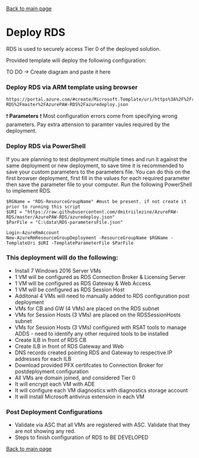 [Back to main page](DeploymentOutline.md)


# Deploy RDS
RDS is used to securely access Tier 0 of the deployed solution. 

Provided template will deploy the following configuration:

TO DO -> Create diagram and paste it here

### Deploy RDS via ARM template using browser

```<language>
https://portal.azure.com/#create/Microsoft.Template/uri/https%3A%2F%2Fraw.githubusercontent.com%2Fdmitriilezine%2FAzurePAW-RDS%2Fmaster%2FAzurePAW-RDS%2Fazuredeploy.json
```
:heavy_exclamation_mark: **Parameters** :heavy_exclamation_mark: Most configuration errors come from specifying wrong parameters. 
Pay extra attension to paramter vaules required by the deployment.

### Deploy RDS via PowerShell
If you are planning to test deployment multiple times and run it against the same deployment or new deployment, 
to save time it is recommended to save your custom parameters to the parameters file. You can do this on the first browser deployment, 
first fill in the values for each required parameter then save the parameter file to your computer. Run the following PowerShell to implement RDS.

```<language>
$RGName = "RDS-ResourceGroupName" #must be present. if not create it prior to running this script
$URI = "https://raw.githubusercontent.com/dmitriilezine/AzurePAW-RDS/master/AzurePAW-RDS/azuredeploy.json"
$ParFile = "C:\data\RDS-parametersFile.json"

Login-AzureRmAccount
New-AzureRmResourceGroupDeployment -ResourceGroupName $RGName -TemplateUri $URI -TemplateParameterFile $ParFile

```
### This deployment will do the following:
- Install 7 Windows 2016 Server VMs
- 1 VM will be configured as RDS Connection Broker & Licensing Server
- 1 VM will be configured as RDS Gateway & Web Access
- 1 VM will be configured as RDS Session Host
- Additonal 4 VMs will need to manually added to RDS configuration post deployment
- VMs for CB and GW (4 VMs) are placed on the RDS subnet
- VMs for Session Hosts (3 VMs) are placed on the RDSSessionHosts subnet
- VMs for Session Hosts (3 VMs) configured with RSAT tools to manage ADDS - need to identify any other required tools to be installed
- Create ILB in front of RDS CB
- Create ILB in front of RDS Gateway and Web
- DNS records created pointing RDS and Gateway to respective IP addresses for each ILB
- Download provided PFX certifcates to Connection Broker for postdeployment configuration
- All VMs are domain joined, and considered Tier 0
- It will encrypt each VM with ADE
- It will configure each VM diagnostics with diagnostics storage account
- It will install Microsoft antivirus extension in each VM


### Post Deployment Configurations
- Validate via ASC that all VMs are registered with ASC. Validate that they are not showing any red.
- Steps to finish configuration of RDS to BE DEVELOPED




[Back to main page](DeploymentOutline.md)